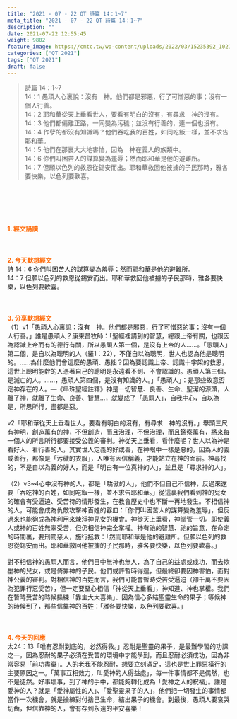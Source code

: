 ```yaml
---
title: "2021 - 07 - 22 QT 詩篇 14：1~7"
meta_title: "2021 - 07 - 22 QT 詩篇 14：1~7"
description: ""
date: 2021-07-22 12:55:45
weight: 9802
feature_image: https://cmtc.tw/wp-content/uploads/2022/03/15235392_10211799862337740_180693556567566654_o-1.webp
categories: ["QT 2021"]
tags: ["QT 2021"]
draft: false
---
```


<blockquote>詩篇 14：1~7<br />
14：1 愚頑人心裏說：沒有　神。他們都是邪惡，行了可憎惡的事；沒有一個人行善。<br />
14：2 耶和華從天上垂看世人，要看有明白的沒有，有尋求　神的沒有。<br />
14：3 他們都偏離正路，一同變為污穢；並沒有行善的，連一個也沒有。<br />
14：4 作孽的都沒有知識嗎？他們吞吃我的百姓，如同吃飯一樣，並不求告耶和華。<br />
14：5 他們在那裏大大地害怕，因為　神在義人的族類中。<br />
14：6 你們叫困苦人的謀算變為羞辱；然而耶和華是他的避難所。<br />
14：7 但願以色列的救恩從錫安而出。耶和華救回他被擄的子民那時，雅各要快樂，以色列要歡喜。</blockquote><br />
&nbsp;<br />
<br />
&nbsp;<br />
<br />
<span style="color: #ff6600;"><strong>1. </strong><strong>經文誦讀</strong></span><br />
<br />
<span style="color: #ff6600;"><strong> </strong></span><br />
<br />
<span style="color: #ff6600;"><strong>2. 今天默想</strong><strong>經文<br />
</strong></span>詩 14：6 你們叫困苦人的謀算變為羞辱；然而耶和華是他的避難所。<br />
14：7 但願以色列的救恩從錫安而出。耶和華救回他被擄的子民那時，雅各要快樂，以色列要歡喜。<br />
<br />
&nbsp;<br />
<br />
<span style="color: #ff6600;"><strong>3. 分享默想經文<br />
</strong></span>（1）v1「愚頑人心裏說：沒有　神。他們都是邪惡，行了可憎惡的事；沒有一個人行善。」誰是愚頑人？康來昌牧師：「聖經裡講到的智慧，總跟上帝有關，也跟因為認識上帝而有的德行有關，所以愚頑人第一個，是沒有上帝的人……。「愚頑人」第二個，是自以為聰明的人（羅1：22），不僅自以為聰明，世人也認為他是聰明的。……為什麼他們會這麼的愚頑、愚拙？因為要認識上帝、認識十字架的救恩，這世上聰明能幹的人憑著自己的聰明是永遠看不到、不會認識的。愚頑人第三個，是滅亡的人。……，愚頑人第四個，是沒有知識的人。」「愚頑人」：是那些故意否定神存在的人。—《串珠聖經註釋》神是一切智慧、良善、生命、聖潔的源頭，人離了神，就離了生命、良善、智慧…，就變成了「愚頑人」，自我中心，自以為是，所思所行，盡都是惡。<br />
<br />
v2「耶和華從天上垂看世人，要看有明白的沒有，有尋求　神的沒有。」舉頭三尺有神明，創造萬有的神，不但創造，而且治理，不但治理，而且鑑察萬有，將來每一個人的所言所行都要接受公義的審判。神從天上垂看，看什麼呢？世人以為神是看好人、看行善的人，其實世人定義的好或善，在神眼中一樣是惡的，因為人的義或善行，都像是「污穢的衣服」，人唯有因信稱義，才能站立在神的面前。神尋找的，不是自以為義的好人，而是「明白有一位真神的人」，並且是「尋求神的人」。<br />
<br />
（2）v3~4心中沒有神的人，都是「驕傲的人」，他們不但自己不信神，反過來還要「吞吃神的百姓，如同吃飯一樣，並不求告耶和華。」從這裏我們看到神的兒女的確會有受逼迫、受苦待的情形發生，在教會歷史中也不斷一再地發生。不相信神的人，可能會成為仇敵攻擊神百姓的器皿：「你們叫困苦人的謀算變為羞辱」，但反過來也能夠成為神利用來煉淨神兒女的機會。神從天上垂看，神掌管一切。即使義人或神的百姓無辜受苦，但仍相信神完全掌權。神有祂的智慧、祂的旨意，在命定的時間裏，要刑罰惡人，施行拯救：「然而耶和華是他的避難所。但願以色列的救恩從錫安而出。耶和華救回他被擄的子民那時，雅各要快樂，以色列要歡喜。」<br />
<br />
對不相信神的愚頑人而言，他們目中無神也無人，為了自己的益處或成功，而去欺壓神的兒女，或是倚靠神的子民。他們或許暫時得逞，但最終卻要因神害怕，面對神公義的審判。對相信神的百姓而言，我們可能會暫時受苦受逼迫（卻千萬不要因為犯罪行惡受苦），但一定要堅心相信「神從天上垂看」，神知道、神也掌權。我們在暫時受苦的時候操練「靠主大大喜樂」、因為信心多結聖靈生命的果子；等候神的時候到了，那些信靠神的百姓：「雅各要快樂，以色列要歡喜。」<br />
<br />
&nbsp;<br />
<br />
<span style="color: #ff6600;"><strong>4. 今天的回應<br />
</strong></span>太24：13「唯有忍耐到底的，必然得救。」忍耐是聖靈的果子，是最難學習的功課之一，因為忍耐的果子必須在受苦的環境中才能學到，而且忍耐必須成功，因為非常容易「前功盡棄」。人的老我不能忍耐，想要立刻滿足，這也是世上罪惡橫行的主要原因之一。「萬事互相效力，叫愛神的人得益處」，每一件事情都不是偶然，也不是徒然。好事壞事，到了神的手中，都能夠轉化成為「愛神之人的祝福」。誰是愛神的人？就是「愛神屬性的人」、「愛聖靈果子的人」，他們把一切發生的事情都當作一次機會，就是操練對付捨己生命，結出果子的機會。到最後，愚頑人要哀哭切齒，但信靠神的人，會有存到永遠的平安喜樂！<br />
<br />
&nbsp;
        